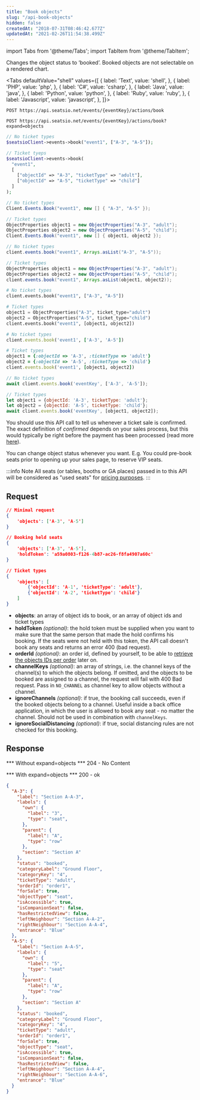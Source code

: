 ```yaml
---
title: "Book objects"
slug: "/api-book-objects"
hidden: false
createdAt: "2018-07-31T08:46:42.677Z"
updatedAt: "2021-02-26T11:54:38.499Z"
---
```


import Tabs from '@theme/Tabs';
import TabItem from '@theme/TabItem';

Changes the object status to ‘booked’. Booked objects are not selectable on a rendered chart.




<Tabs 
  defaultValue="shell"
  values={[
{ label: 'Text', value: 'shell', },
{ label: 'PHP', value: 'php', },
{ label: 'C#', value: 'csharp', },
{ label: 'Java', value: 'java', },
{ label: 'Python', value: 'python', },
{ label: 'Ruby', value: 'ruby', },
{ label: 'Javascript', value: 'javascript', },
]}>
<TabItem value='shell'>

```shell
POST https://api.seatsio.net/events/{eventKey}/actions/book

POST https://api.seatsio.net/events/{eventKey}/actions/book?expand=objects
```

</TabItem>
<TabItem value='php'>

```php
// No ticket types
$seatsioClient->events->book("event1", ["A-3", "A-5"]);

// Ticket tyeps
$seatsioClient->events->book(
  "event1",
  [
    ["objectId" => "A-3", "ticketType" => "adult"],
    ["objectId" => "A-5", "ticketType" => "child"]
  ]
);
```

</TabItem>
<TabItem value='csharp'>

```csharp
// No ticket types
Client.Events.Book("event1", new [] { "A-3", "A-5" });

// Ticket types
ObjectProperties object1 = new ObjectProperties("A-3", "adult");
ObjectProperties object2 = new ObjectProperties("A-5", "child");
Client.Events.Book("event1", new [] { object1, object2 });
```

</TabItem>
<TabItem value='java'>

```java
// No ticket types
client.events.book("event1", Arrays.asList("A-3", "A-5"));

// Ticket types
ObjectProperties object1 = new ObjectProperties("A-3", "adult");
ObjectProperties object2 = new ObjectProperties("A-5", "child");
client.events.book("event1", Arrays.asList(object1, object2));

```

</TabItem>
<TabItem value='python'>

```python
# No ticket types
client.events.book("event1", ["A-3", "A-5"])

# Ticket types
object1 = ObjectProperties("A-3", ticket_type="adult")
object2 = ObjectProperties("A-5", ticket_type="child")
client.events.book("event1", [object1, object2])
```

</TabItem>
<TabItem value='ruby'>

```ruby
# No ticket types
client.events.book('event1', ['A-3', 'A-5'])

# Ticket types
object1 = {:objectId => 'A-3', :ticketType => 'adult'}
object2 = {:objectId => 'A-5', :ticketType => 'child'}
client.events.book('event1', [object1, object2])
```

</TabItem>
<TabItem value='javascript'>

```javascript
// No ticket types
await client.events.book('eventKey', ['A-3', 'A-5']);

// Ticket types
let object1 = {objectId: 'A-3', ticketType: 'adult'};
let object2 = {objectId: 'A-5', ticketType: 'child'};
await client.events.book('eventKey', [object1, object2]);

```

</TabItem>
</Tabs>



You should use this API call to tell us whenever a ticket sale is confirmed. The exact definition of *confirmed* depends on your sales process, but this would typically be right before the payment has been processed (read more [here](http://support.seats.io/integrating-seats-io/when-should-i-book-my-seats)).

You can change object status whenever you want. E.g. You could pre-book seats prior to opening up your sales page, to reserve VIP seats.




:::info Note
All seats (or tables, booths or GA places) passed in to this API will be considered as "used seats" for [pricing purposes](https://www.seats.io/pricing).
:::



## Request



```json
// Minimal request
{
    'objects': ['A-3', 'A-5']
}

// Booking held seats 
{
    'objects': ['A-3', 'A-5'], 
    'holdToken': 'a59a0803-f126-4b87-ac26-f8fa4907a60c'
}

// Ticket types
{
    'objects': [
        {'objectId': 'A-1', 'ticketType': 'adult'},
        {'objectId': 'A-2', 'ticketType': 'child'}
    ]
}
```


* **objects**: an array of object ids to book, or an array of object ids and ticket types
* **holdToken** <i>(optional)</i>: the hold token must be supplied when you want to make sure that the same person that made the hold confirms his booking. If the seats were not held with this token, the API call doesn't book any seats and returns an error 400 (bad request).
* **orderId** *(optional)*: an order id, defined by yourself, to be able to [retrieve the objects IDs per order](/docs/api-detailed-reports#detailed-report-by-order-id) later on.
* **channelKeys** <i>(optional)</i>: an array of strings, i.e. the channel keys of the channel(s) to which the objects belong. If omitted, and the objects to be booked are assigned to a channel, the request will fail with 400 Bad request. Pass in `NO_CHANNEL` as channel key to allow objects without a channel.
* **ignoreChannels** <i>(optional)</i>: if true, the booking call succeeds, even if the booked objects belong to a channel. Useful inside a back office application, in which the user is allowed to book any seat - no matter the channel.
Should not be used in combination with `channelKeys`.
* **ignoreSocialDistancing** <i>(optional)</i>: if true, social distancing rules are not checked for this booking.

## Response


*** Without expand=objects ***
204 - No Content

*** With expand=objects ***
200 - ok

```json
{
  "A-3": {
    "label": "Section A-A-3",
    "labels": {
      "own": {
        "label": "3",
        "type": "seat",
      },
      "parent": {
        "label": "A",
        "type": "row"
      },
      "section": "Section A"
    },
    "status": "booked",
    "categoryLabel": "Ground Floor",
    "categoryKey": "4",
    "ticketType": "adult",
    "orderId": "order1",
    "forSale": true,
    "objectType": "seat",
    "isAccessible": true,
    "isCompanionSeat": false,
    "hasRestrictedView": false,
    "leftNeighbour": "Section A-A-2",
    "rightNeighbour": "Section A-A-4",
    "entrance": "Blue"
  },
  "A-5": {
    "label": "Section A-A-5",
    "labels": {
      "own": {
        "label": "5",
        "type": "seat"
      },
      "parent": {
        "label": "A",
        "type": "row"
      },
      "section": "Section A"
    },
    "status": "booked",
    "categoryLabel": "Ground Floor",
    "categoryKey": "4",
    "ticketType": "adult",
    "orderId": "order1",
    "forSale": true,
    "objectType": "seat",
    "isAccessible": true,
    "isCompanionSeat": false,
    "hasRestrictedView": false,
    "leftNeighbour": "Section A-A-4",
    "rightNeighbour": "Section A-A-6",
    "entrance": "Blue"
  }
}
```

